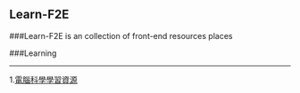 ## Learn-F2E

###Learn-F2E is an collection of front-end resources places

###Learning 
___
1.[電腦科學學習資源](https://trello.com/b/SfJlgg4P/computer-science-learning-resource)
